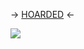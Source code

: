 -> [HOARDED](https://rentry.co/angelstruck) <-

![](https://cdn.discordapp.com/attachments/852782813186490408/1109900928888340540/IMG_8078.png)